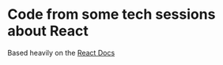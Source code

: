 # Code from some tech sessions about React

Based heavily on the [React Docs](http://facebook.github.io/react/docs/getting-started.html)
